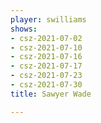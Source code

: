 ```yaml
---
player: swilliams
shows:
- csz-2021-07-02
- csz-2021-07-10
- csz-2021-07-16
- csz-2021-07-17
- csz-2021-07-23
- csz-2021-07-30
title: Sawyer Wade

---
```

